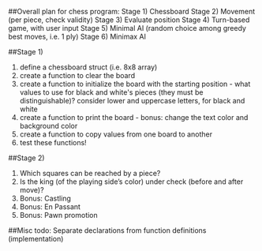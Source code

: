 ##Overall plan for chess program:
Stage 1) Chessboard
Stage 2) Movement (per piece, check validity)
Stage 3) Evaluate position
Stage 4) Turn-based game, with user input
Stage 5) Minimal AI (random choice among greedy best moves, i.e. 1 ply)
Stage 6) Minimax AI

##Stage 1)
1. define a chessboard struct (i.e. 8x8 array)
2. create a function to clear the board
3. create a function to initialize the board with the starting position - what values to use for black and white's pieces (they must be distinguishable)? consider lower and uppercase letters, for black and white
4. create a function to print the board - bonus: change the text color and background color
5. create a function to copy values from one board to another
6. test these functions!

##Stage 2)
1. Which squares can be reached by a piece?
2. Is the king (of the playing side’s color) under check (before and after move)?
3. Bonus: Castling
4. Bonus: En Passant
5. Bonus: Pawn promotion


##Misc todo:
Separate declarations from function definitions (implementation)

